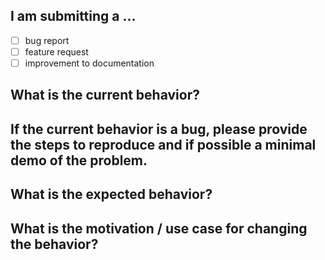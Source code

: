 ## I am submitting a ...

- [ ] bug report
- [ ] feature request
- [ ] improvement to documentation

## What is the current behavior?

## If the current behavior is a bug, please provide the steps to reproduce and if possible a minimal demo of the problem.

## What is the expected behavior?

## What is the motivation / use case for changing the behavior?